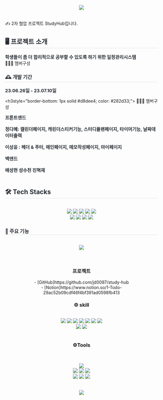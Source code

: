 <div align= "center">
    <img src="https://capsule-render.vercel.app/api?type=waving&color=0:e1f5fe,100:b1b9f7&height=180&text=Study%20Hub&animation=fadeIn&fontColor=5b5757&fontSize=60" />
    </div>
<br/>
<br/>
<div style="text-align: left;"> 
    <h3style="border-bottom: 1px solid #d8dee4; color: #282d33;">✍️ 2차 협업 프로젝트 StudyHub입니다.</h3> 
    </div>

<div style="text-align: left;"> 
    <h2 style="border-bottom: 1px solid #d8dee4; color: #282d33;"> 🖥️ 프로젝트 소개 </h2>  
    <div style="font-weight: 700; font-size: 15px; text-align: left; color: #282d33;"> 학생들이 좀 더 합리적으로 공부할 수 있도록 하기 위한 일정관리시스템 </div> 
    </div>
<div style="text-align: left;">  🧑‍🤝‍🧑 맴버구성
    <h3 style="border-bottom: 1px solid #d8dee4; color: #282d33;">🕰️ 개발 기간</h3> 
    <div style="font-weight: 700; font-size: 15px; text-align: left; color: #282d33;">23.06.26일 - 23.07.10일 </div> 
  
 <h3style="border-bottom: 1px solid #d8dee4; color: #282d33;"> 🧑‍🤝‍🧑 맴버구성</h3> 
<div style="font-weight: 700; font-size: 15px; text-align: left; color: #282d33;">프론트엔드</div><br>
<div style="font-weight: 700; font-size: 15px; text-align: left; color: #282d33;">정다혜: 캘린더페이지, 캐린더스티커기능, 스터디플랜페이지, 타이머기능, 날짜데이터출력</div><br>
<div style="font-weight: 700; font-size: 15px; text-align: left; color: #282d33;">이상윤 : 헤더 & 푸터, 메인페이지, 메모작성페이지, 마이페이지</div><br>
<div style="font-weight: 700; font-size: 15px; text-align: left; color: #282d33;">백엔드</div><br>
<div style="font-weight: 700; font-size: 15px; text-align: left; color: #282d33;">배성현 성수천 진혁재</div><br>
    </div>
    <div style="text-align: left;">
    <h2 style="border-bottom: 1px solid #d8dee4; color: #282d33;"> 🛠️ Tech Stacks </h2> <br> 
    <div  align= "center"> <img src="https://img.shields.io/badge/HTML5-E34F26?style=flat-square&logo=HTML5&logoColor=white">
          <img src="https://img.shields.io/badge/Git-F05032?style=flat-square&logo=Git&logoColor=white">
          <img src="https://img.shields.io/badge/Github-181717?style=flat-square&logo=Github&logoColor=white">
          <img src="https://img.shields.io/badge/Notion-000000?style=flat-square&logo=Notion&logoColor=white">
          <img src="https://img.shields.io/badge/Javascript-F7DF1E?style=flat-square&logo=Javascript&logoColor=white">
          <br/><img src="https://img.shields.io/badge/Sass-CC6699?style=flat-square&logo=Sass&logoColor=white">
          <img src="https://img.shields.io/badge/React-61DAFB?style=flat-square&logo=React&logoColor=white">
          <img src="https://img.shields.io/badge/Redux-764ABC?style=flat-square&logo=Redux&logoColor=white">
          <img src="https://img.shields.io/badge/Slack-4A154B?style=flat-square&logo=Slack&logoColor=white">
          </div>
    </div>
<div style="text-align: left;">
    <h3 style="border-bottom: 1px solid #d8dee4; color: #282d33;"> 📌 주요 기능</h3> <br> 
</div>
<div align="center">
 <img src=https://raw.githubusercontent.com/jd0097/study-hub/main/public/images/video.gif />
</div>
<!-- ![Wondershare_Filmora_UhF6y4V4gc](https://github.com/LSYbuilds/campingsmore/assets/130975837/1ac4efe4-153e-4a82-bad7-42e068452251) -->



<br/>
<br/>
<div align="center">
<h3>
프로젝트 
</h3>
</div>

<div align="center">
  - [GitHub]https://github.com/jd0097/study-hub <br/>
  - [Notion]https://www.notion.so/1-Todo-29ac52b09cdf46f4bf391ad0598fb413 <br/>
<!--   - [Figma] (https://www.figma.com/file/gBaoqSAs24bzZh6w4ad8tp/Untitled?type=design&node-id=0-1&mode=design&t=UrIUrZ3CI4y7xys5-0) -->
</div>

<div align="center">
  <h3>
⚙️ skill
  </h3>
</div>
<br/>
<div align="center">
    <img src="https://img.shields.io/badge/React-61DAFB?style=flat&logo=React&logoColor=white"/>
    <img src="https://img.shields.io/badge/css3-1572B6?style=flat&logo=css3&logoColor=white"/>
    <img src="https://img.shields.io/badge/javascript-F7DF1E?style=flat&logo=javascript&logoColor=white"/>
    <img src="https://img.shields.io/badge/React Router-CA4245?style=flat&logo=React Router&logoColor=white"/>
    <img src="https://img.shields.io/badge/sass-CC6699?style=flat&logo=sass&logoColor=white"/>
    <img src="https://img.shields.io/badge/FontAwesome-528DD7?style=flat&logo=FontAwesome&logoColor=white"/>
    <img src="https://img.shields.io/badge/Axios-5A29E4?style=flat&logo=Axios&logoColor=white"/> <br/>
    <img src="https://img.shields.io/badge/Redux-764ABC?style=flat&logo=Redux&logoColor=white"/
    <img src="https://img.shields.io/badge/ESLint-4B32C3?style=flat&logo=ESLint&logoColor=white"/>
    <img src="https://img.shields.io/badge/Prettier-F7B93E?style=flat&logo=Prettier&logoColor=white"/>

</div>
<br/>

<div align="center">  
  <h3>
 ⚙️Tools
  </h3>
</div>
<br/>
<br/>
<div align="center">
  <img src="https://img.shields.io/badge/Visual Studio Code-007ACC?style=flat&logo=visualstudiocode&logoColor=fff"/>
  <br/>
  <img src="https://img.shields.io/badge/Git-F05032?style=flat&logo=git&logoColor=fff"/>
  <img src="https://img.shields.io/badge/GitHub-181717?style=flat&logo=github&logoColor=fff"/>  
  <img src="https://img.shields.io/badge/Sourcetree-0052CC?style=flat&logo=sourcetree&logoColor=fff"/>
  <br/>
  <img src="https://img.shields.io/badge/Slack-4A154B?style=flat&logo=slack&logoColor=fff"/>
  <img src="https://img.shields.io/badge/Figma-F24E1E?style=flat&logo=slack&logoColor=fff"/>
  <img src="https://img.shields.io/badge/Notion-000000?style=flat&logo=slack&logoColor=fff"/> 
</div>
<br/>
<br/>

<div align="center">
  <img src="https://capsule-render.vercel.app/api?type=waving&color=0:e69138,100:D2B48C&height=200&section=footer" />
</div>
